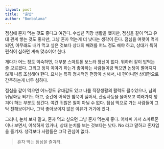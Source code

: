 ```yaml
---
layout: post
title:  "혼밥"
author: "Bonbalama"
---
```


점심에 혼자 먹는 것도 좋다고 여긴다. 수십년 직장 생활을 했지만, 점심을 같이 먹고 유대 관계 쌓는 것도 좋지만, 그냥 혼자 먹는게 더 낫다는 생각이 든다. 점심을 여럿이 먹게 되면, 아무래도 내가 먹고 싶은 것보다 상대의 배려를 어느 정도 해야 하고, 상대가 특히 편식이 심하면 계속 맞추어야 한다. 

게다가 어느 정도 익숙하면, 대부분 스마트폰 보느라 정신이 없다. 뭐하러 같이 밥먹는 줄 모르겠다. 그리고 정치 이야기 하는거 좋아하는 사람들이랑 먹으면 논쟁이 벌어지지 않게 나름 조심해야 한다. 요새는 특히 정치적인 편향이 심해서, 내 편아니면 상대편으로 간주하는게 너무 심하다. 

점심을 같이 먹으면 어느정도 유대감도 있고 나름 직장생활의 활력도 될수있으나, 남의 뒤담화등 되기도 하고, 중간에 어색한 침묵이 싫어서, 관심사등을 물어보고 여러가지 챙겨야 하는 부분도 생긴다. 여간 귀찮은 일이 아닐 수 없다. 점심 먹으로 가는 사람들이 그닥 친해보이거나, 그닥 좋아보이지 않은 이유가 거기에 있다.

그러니, 눈치 보지 말고, 혼자 먹고 싶으면 그냥 혼자 먹는게 좋다. 어차피 가서 스마트폰이나 보면서, 어색하게 있거나, 상대 눈치를 보는 것보다는 낫다. No 라고 말하고 혼자임을 즐기자. 생각보다 사람들은 그닥 관심이 없다. 

> 혼자 먹는 점심을 즐겨라.